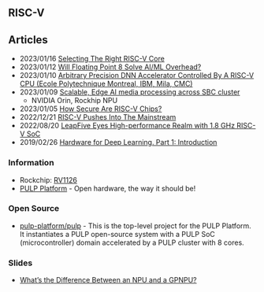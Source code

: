## RISC-V


## Articles
- 2023/01/16 [Selecting The Right RISC-V Core](https://semiengineering.com/selecting-the-right-risc-v-core/)
- 2023/01/12 [Will Floating Point 8 Solve AI/ML Overhead?](https://semiengineering.com/will-floating-point-8-solve-ai-ml-overhead/)
- 2023/01/10 [Arbitrary Precision DNN Accelerator Controlled By A RISC-V CPU (Ecole Polytechnique Montreal, IBM, Mila, CMC)](https://semiengineering.com/arbitrary-precision-dnn-accelerator-controlled-by-a-risc-v-cpu-ecole-polytechnique-montreal-ibm-mila-cmc/)
- 2023/01/09 [Scalable, Edge AI media processing across SBC cluster](https://www.eenewseurope.com/en/scalable-edge-ai-media-processing-across-sbc-cluster/)
	- NVIDIA Orin, Rockhip NPU
- 2023/01/05 [How Secure Are RISC-V Chips?](https://semiengineering.com/how-secure-are-risc-v-chips/)
- 2022/12/21 [RISC-V Pushes Into The Mainstream](https://semiengineering.com/risc-v-pushes-into-the-mainstream/)
- 2022/08/20 [LeapFive Eyes High-performance Realm with 1.8 GHz RISC-V SoC](https://www.allaboutcircuits.com/news/leapfive-eyes-high-performance-realm-with-1.8-ghz-risc-v-soc/)
- 2019/02/26 [Hardware for Deep Learning. Part 1: Introduction](https://blog.inten.to/hardware-for-deep-learning-current-state-and-trends-51c01ebbb6dc)



### Information
- Rockchip: [RV1126](https://www.rock-chips.com/a/en/products/RV11_Series/2020/0427/1076.html)
- [PULP Platform](https://pulp-platform.org/) - Open hardware, the way it should be!



### Open Source
- [pulp-platform/pulp](https://github.com/pulp-platform/pulp) - This is the top-level project for the PULP Platform. It instantiates a PULP open-source system with a PULP SoC (microcontroller) domain accelerated by a PULP cluster with 8 cores.



### Slides
- [What’s the Difference Between an NPU and a GPNPU?](https://quadric.io/wp-content/uploads/2022/10/Whats-the-difference-between-an-NPU-and-a-GPNPU.pdf)

